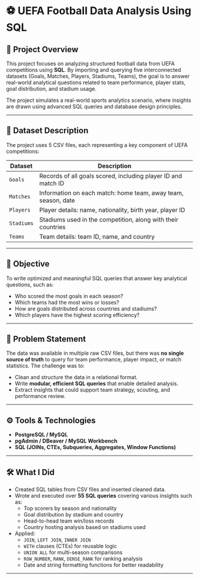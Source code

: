 # ⚽ UEFA Football Data Analysis Using SQL

## 📌 Project Overview

This project focuses on analyzing structured football data from UEFA competitions using **SQL**. By importing and querying five interconnected datasets (Goals, Matches, Players, Stadiums, Teams), the goal is to answer real-world analytical questions related to team performance, player stats, goal distribution, and stadium usage.

The project simulates a real-world sports analytics scenario, where insights are drawn using advanced SQL queries and database design principles.

---

## 📁 Dataset Description

The project uses 5 CSV files, each representing a key component of UEFA competitions:

| Dataset   | Description |
|-----------|-------------|
| `Goals`   | Records of all goals scored, including player ID and match ID |
| `Matches` | Information on each match: home team, away team, season, date |
| `Players` | Player details: name, nationality, birth year, player ID |
| `Stadiums`| Stadiums used in the competition, along with their countries |
| `Teams`   | Team details: team ID, name, and country |

---

## 🎯 Objective

To write optimized and meaningful SQL queries that answer key analytical questions, such as:

- Who scored the most goals in each season?
- Which teams had the most wins or losses?
- How are goals distributed across countries and stadiums?
- Which players have the highest scoring efficiency?

---

## 🧠 Problem Statement

The data was available in multiple raw CSV files, but there was **no single source of truth** to query for team performance, player impact, or match statistics. The challenge was to:

- Clean and structure the data in a relational format.
- Write **modular, efficient SQL queries** that enable detailed analysis.
- Extract insights that could support team strategy, scouting, and performance review.

---

## ⚙️ Tools & Technologies

- **PostgreSQL / MySQL**
- **pgAdmin / DBeaver / MySQL Workbench**
- **SQL (JOINs, CTEs, Subqueries, Aggregates, Window Functions)**

---

## 🛠️ What I Did

- Created SQL tables from CSV files and inserted cleaned data.
- Wrote and executed over **55 SQL queries** covering various insights such as:
  - Top scorers by season and nationality
  - Goal distribution by stadium and country
  - Head-to-head team win/loss records
  - Country hosting analysis based on stadiums used
- Applied:
  - `JOIN`, `LEFT JOIN`, `INNER JOIN`
  - `WITH` clauses (CTEs) for reusable logic
  - `UNION ALL` for multi-season comparisons
  - `ROW_NUMBER`, `RANK`, `DENSE_RANK` for ranking analysis
  - Date and string formatting functions for better readability

---
